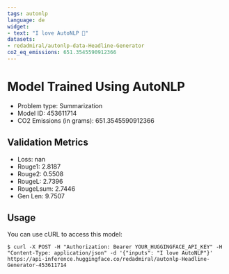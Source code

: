 ```yaml
---
tags: autonlp
language: de
widget:
- text: "I love AutoNLP 🤗"
datasets:
- redadmiral/autonlp-data-Headline-Generator
co2_eq_emissions: 651.3545590912366
---
```


# Model Trained Using AutoNLP

- Problem type: Summarization
- Model ID: 453611714
- CO2 Emissions (in grams): 651.3545590912366

## Validation Metrics

- Loss: nan
- Rouge1: 2.8187
- Rouge2: 0.5508
- RougeL: 2.7396
- RougeLsum: 2.7446
- Gen Len: 9.7507

## Usage

You can use cURL to access this model:

```
$ curl -X POST -H "Authorization: Bearer YOUR_HUGGINGFACE_API_KEY" -H "Content-Type: application/json" -d '{"inputs": "I love AutoNLP"}' https://api-inference.huggingface.co/redadmiral/autonlp-Headline-Generator-453611714
```